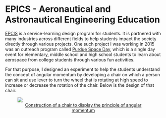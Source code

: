 # EPICS - Aeronautical and Astronautical Engineering Education

[EPCIS](https://engineering.purdue.edu/EPICS) is a service-learning design program for students. It is partnered with many industries across different fields to help students impact the society directly through various projects.
One such project I was working in 2015 was an outreach program called [Purdue Space Day](https://engineering.purdue.edu/PurdueSpaceDay), which is a single day event for elementary, middle school and high school students to learn about aerospace from college students through various fun activities.

For that purpose, I designed an experiment to help the students understand the concept of angular momentum by developing a chair on which a person can sit and use lever to turn the wheel that is rotating at high speed to increase or decrease the rotation of the chair. Below is the design of that chair.

<p><a href="images/IMG_1295.png">
  <figure>
    <img src="images/IMG_1295.png"/>
    <figcaption><center>Construction of a chair to display the principle of angular momentum</center></figcaption>
  </figure>
</a></p>
